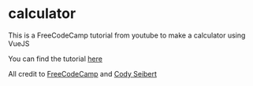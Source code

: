 # calculator

This is a FreeCodeCamp tutorial from youtube to make a calculator using VueJS

You can find the tutorial [here](https://www.youtube.com/watch?v=m1_ih43p24s)

All credit to [FreeCodeCamp](https://www.freecodecamp.org/) and [Cody Seibert](https://www.youtube.com/channel/UCsrVDPJBYeXItETFHG0qzyw)

